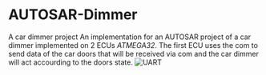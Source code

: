 # AUTOSAR-Dimmer
A car dimmer project
An implementation for an AUTOSAR project of a car dimmer implemented on 2 ECUs *ATMEGA32*.
The first ECU uses the com to send data of the car doors that will be received via com and the car dimmer will act accourding to the doors state.
![UART](https://user-images.githubusercontent.com/46197627/79687929-df135b80-824a-11ea-8791-e4c0bae573ec.png)


